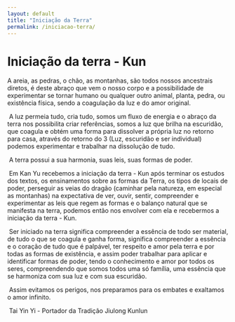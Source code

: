 ```yaml
---
layout: default
title: "Iniciação da Terra"
permalink: /iniciacao-terra/
---
```


# Iniciação da terra - Kun
 

A areia, as pedras, o chão, as montanhas, são todos nossos ancestrais diretos, é deste abraço que vem o nosso corpo e a possibilidade de experimentar se tornar humano ou qualquer outro animal, planta, pedra, ou existência física, sendo a coagulação da luz e do amor original.  

​
A luz permeia tudo, cria tudo, somos um fluxo de energia e o abraço da terra nos possibilita criar referências, somos a luz que brilha na escuridão, que coagula e obtém uma forma para dissolver a própria luz no retorno para casa, através do retorno do 3 (Luz, escuridão e ser individual) podemos experimentar e trabalhar na dissolução de tudo.  

​
A terra possui a sua harmonia, suas leis, suas formas de poder.  

​
Em Kan Yu recebemos a iniciação da terra - Kun após terminar os estudos dos textos, os ensinamentos sobre as formas da Terra, os tipos de locais de poder, perseguir as veias do dragão (caminhar pela natureza, em especial as montanhas) na expectativa de ver, ouvir, sentir, compreender e experimentar as leis que regem as formas e o balanço natural que se manifesta na terra, podemos então nos envolver com ela e recebermos a iniciação da terra - Kun.  

​
Ser iniciado na terra significa compreender a essência de todo ser material, de tudo o que se coagula e ganha forma, significa compreender a essência e o coração de tudo que é palpável, ter respeito e amor pela terra e por todas as formas de existência, e assim poder trabalhar para aplicar e identificar formas de poder, tendo o conhecimento e amor por todos os seres, compreendendo que somos todos uma só família, uma essência que se harmoniza com sua luz e com sua escuridão.  

​
Assim evitamos os perigos, nos preparamos para os embates e exaltamos o amor infinito.  

​
Tai Yin Yi - Portador da Tradição Jiulong Kunlun